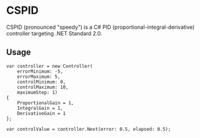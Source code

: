 # CSPID

CSPID (pronounced "speedy") is a C# PID (proportional-integral-derivative) controller targeting .NET Standard 2.0.

## Usage

```
var controller = new Controller(
    errorMinimum: -5,
    errorMaximum: 5,
    controlMinimum: 0,
    controlMaximum: 10,
    maximumStep: 1)
{
    ProportionalGain = 1,
    IntegralGain = 1,
    DerivativeGain = 1
};

var controlValue = controller.Next(error: 0.5, elapsed: 0.5);
```
